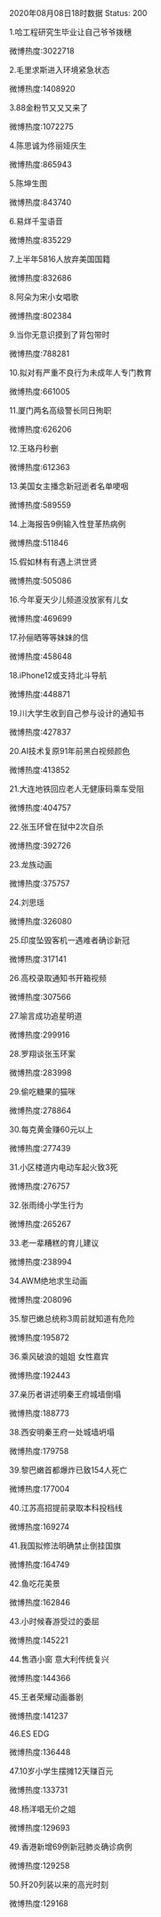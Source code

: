 2020年08月08日18时数据
Status: 200

1.哈工程研究生毕业让自己爷爷拨穗

微博热度:3022718

2.毛里求斯进入环境紧急状态

微博热度:1408920

3.88金粉节又又又来了

微博热度:1072275

4.陈思诚为佟丽娅庆生

微博热度:865943

5.陈坤生图

微博热度:843740

6.易烊千玺语音

微博热度:835229

7.上半年5816人放弃美国国籍

微博热度:832686

8.阿朵为宋小女唱歌

微博热度:802384

9.当你无意识摸到了背包带时

微博热度:788281

10.拟对有严重不良行为未成年人专门教育

微博热度:661005

11.厦门两名高级警长同日殉职

微博热度:626206

12.王珞丹秒删

微博热度:612363

13.美国女主播念新冠逝者名单哽咽

微博热度:589559

14.上海报告9例输入性登革热病例

微博热度:511846

15.假如林有有遇上洪世贤

微博热度:505086

16.今年夏天少儿频道没放家有儿女

微博热度:469699

17.孙俪晒等等妹妹的信

微博热度:458648

18.iPhone12或支持北斗导航

微博热度:448871

19.川大学生收到自己参与设计的通知书

微博热度:427837

20.AI技术复原91年前黑白视频颜色

微博热度:413852

21.大连地铁回应老人无健康码乘车受阻

微博热度:404757

22.张玉环曾在狱中2次自杀

微博热度:392726

23.龙族动画

微博热度:375757

24.刘思瑶

微博热度:326080

25.印度坠毁客机一遇难者确诊新冠

微博热度:317141

26.高校录取通知书开箱视频

微博热度:307566

27.喻言成功追星明道

微博热度:299916

28.罗翔谈张玉环案

微博热度:283998

29.偷吃糖果的猫咪

微博热度:278864

30.每克黄金赚60元以上

微博热度:277439

31.小区楼道内电动车起火致3死

微博热度:276757

32.张雨绮小学生行为

微博热度:265267

33.老一辈糟糕的育儿建议

微博热度:238994

34.AWM绝地求生动画

微博热度:208096

35.黎巴嫩总统称3周前就知道有危险

微博热度:195872

36.乘风破浪的姐姐 女性嘉宾

微博热度:192443

37.亲历者讲述明秦王府城墙倒塌

微博热度:188773

38.西安明秦王府一处城墙坍塌

微博热度:179758

39.黎巴嫩首都爆炸已致154人死亡

微博热度:177004

40.江苏高招提前录取本科投档线

微博热度:169274

41.我国拟修法明确禁止倒挂国旗

微博热度:164749

42.鱼吃花美景

微博热度:162846

43.小时候春游受过的委屈

微博热度:145221

44.售酒小窗 意大利传统复兴

微博热度:144366

45.王者荣耀动画番剧

微博热度:141237

46.ES EDG

微博热度:136448

47.10岁小学生摆摊12天赚百元

微博热度:133731

48.杨洋唱无价之姐

微博热度:129693

49.香港新增69例新冠肺炎确诊病例

微博热度:129258

50.歼20列装以来的高光时刻

微博热度:129168

